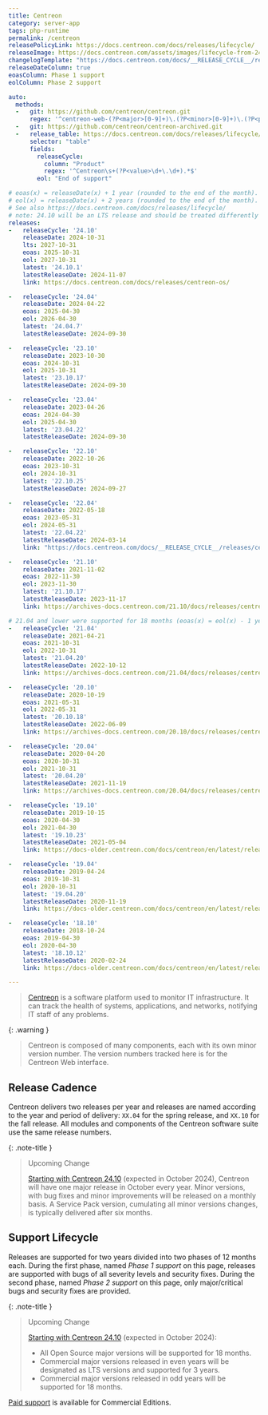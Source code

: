 ```yaml
---
title: Centreon
category: server-app
tags: php-runtime
permalink: /centreon
releasePolicyLink: https://docs.centreon.com/docs/releases/lifecycle/
releaseImage: https://docs.centreon.com/assets/images/lifecycle-from-24.10-de6e3693d62648fbe4760ab65fa21015.png
changelogTemplate: "https://docs.centreon.com/docs/__RELEASE_CYCLE__/releases/centreon-os/#{{'__LATEST__'|replace:'.',''}}"
releaseDateColumn: true
eoasColumn: Phase 1 support
eolColumn: Phase 2 support

auto:
  methods:
  -   git: https://github.com/centreon/centreon.git
      regex: '^centreon-web-(?P<major>[0-9]+)\.(?P<minor>[0-9]+)\.(?P<patch>[0-9]+)$'
  -   git: https://github.com/centreon/centreon-archived.git
  -   release_table: https://docs.centreon.com/docs/releases/lifecycle/
      selector: "table"
      fields:
        releaseCycle:
          column: "Product"
          regex: '^Centreon\s+(?P<value>\d+\.\d+).*$'
        eol: "End of support"

# eoas(x) = releaseDate(x) + 1 year (rounded to the end of the month).
# eol(x) = releaseDate(x) + 2 years (rounded to the end of the month).
# See also https://docs.centreon.com/docs/releases/lifecycle/
# note: 24.10 will be an LTS release and should be treated differently
releases:
-   releaseCycle: '24.10'
    releaseDate: 2024-10-31
    lts: 2027-10-31
    eoas: 2025-10-31
    eol: 2027-10-31
    latest: '24.10.1'
    latestReleaseDate: 2024-11-07
    link: https://docs.centreon.com/docs/releases/centreon-os/

-   releaseCycle: '24.04'
    releaseDate: 2024-04-22
    eoas: 2025-04-30
    eol: 2026-04-30
    latest: '24.04.7'
    latestReleaseDate: 2024-09-30

-   releaseCycle: '23.10'
    releaseDate: 2023-10-30
    eoas: 2024-10-31
    eol: 2025-10-31
    latest: '23.10.17'
    latestReleaseDate: 2024-09-30

-   releaseCycle: '23.04'
    releaseDate: 2023-04-26
    eoas: 2024-04-30
    eol: 2025-04-30
    latest: '23.04.22'
    latestReleaseDate: 2024-09-30

-   releaseCycle: '22.10'
    releaseDate: 2022-10-26
    eoas: 2023-10-31
    eol: 2024-10-31
    latest: '22.10.25'
    latestReleaseDate: 2024-09-27

-   releaseCycle: '22.04'
    releaseDate: 2022-05-18
    eoas: 2023-05-31
    eol: 2024-05-31
    latest: '22.04.22'
    latestReleaseDate: 2024-03-14
    link: "https://docs.centreon.com/docs/__RELEASE_CYCLE__/releases/centreon-core/#{{'__LATEST__'|replace:'.',''}}"

-   releaseCycle: '21.10'
    releaseDate: 2021-11-02
    eoas: 2022-11-30
    eol: 2023-11-30
    latest: '21.10.17'
    latestReleaseDate: 2023-11-17
    link: https://archives-docs.centreon.com/21.10/docs/releases/centreon-core/#211017

# 21.04 and lower were supported for 18 months (eoas(x) = eol(x) - 1 year).
-   releaseCycle: '21.04'
    releaseDate: 2021-04-21
    eoas: 2021-10-31
    eol: 2022-10-31
    latest: '21.04.20'
    latestReleaseDate: 2022-10-12
    link: https://archives-docs.centreon.com/21.04/docs/releases/centreon-core/#210420

-   releaseCycle: '20.10'
    releaseDate: 2020-10-19
    eoas: 2021-05-31
    eol: 2022-05-31
    latest: '20.10.18'
    latestReleaseDate: 2022-06-09
    link: https://archives-docs.centreon.com/20.10/docs/releases/centreon-core/#201018

-   releaseCycle: '20.04'
    releaseDate: 2020-04-20
    eoas: 2020-10-31
    eol: 2021-10-31
    latest: '20.04.20'
    latestReleaseDate: 2021-11-19
    link: https://archives-docs.centreon.com/20.04/docs/releases/centreon-core/#200420

-   releaseCycle: '19.10'
    releaseDate: 2019-10-15
    eoas: 2020-04-30
    eol: 2021-04-30
    latest: '19.10.23'
    latestReleaseDate: 2021-05-04
    link: https://docs-older.centreon.com/docs/centreon/en/latest/release_notes/centreon-19.10.html

-   releaseCycle: '19.04'
    releaseDate: 2019-04-24
    eoas: 2019-10-31
    eol: 2020-10-31
    latest: '19.04.20'
    latestReleaseDate: 2020-11-19
    link: https://docs-older.centreon.com/docs/centreon/en/latest/release_notes/centreon-19.04.html

-   releaseCycle: '18.10'
    releaseDate: 2018-10-24
    eoas: 2019-04-30
    eol: 2020-04-30
    latest: '18.10.12'
    latestReleaseDate: 2020-02-24
    link: https://docs-older.centreon.com/docs/centreon/en/latest/release_notes/centreon-18.10.html

---
```


> [Centreon](https://www.centreon.com/) is a software platform used to monitor IT infrastructure.
> It can track the health of systems, applications, and networks, notifying IT staff of any problems.

{: .warning }
> Centreon is composed of many components, each with its own minor version number.
> The version numbers tracked here is for the Centreon Web interface.

## Release Cadence

Centreon delivers two releases per year and releases are named according to the year and period of
delivery: `XX.04` for the spring release, and `XX.10` for the fall release. All modules and
components of the Centreon software suite use the same release numbers.

{: .note-title }
> Upcoming Change
>
> [Starting with Centreon 24.10](https://www.centreon.com/new-centreon-release-cadence-and-version-lifecycle/)
> (expected in October 2024), Centreon will have one major release
> in October every year. Minor versions, with bug fixes and minor improvements will be released on a monthly basis.
> A Service Pack version, cumulating all minor versions changes, is typically delivered after six months.

## Support Lifecycle

Releases are supported for two years divided into two phases of 12 months each.
During the first phase, named _Phase 1 support_ on this page, releases are supported with bugs of
all severity levels and security fixes. During the second phase, named _Phase 2 support_ on this
page, only major/critical bugs and security fixes are provided.

{: .note-title }
> Upcoming Change
>
> [Starting with Centreon 24.10](https://www.centreon.com/new-centreon-release-cadence-and-version-lifecycle/) (expected in October 2024):
> - All Open Source major versions will be supported for 18 months.
> - Commercial major versions released in even years will be designated as LTS versions and supported for 3 years.
> - Commercial major versions released in odd years will be supported for 18 months.

[Paid support](https://www.centreon.com/centreon-editions/) is available for
Commercial Editions.
